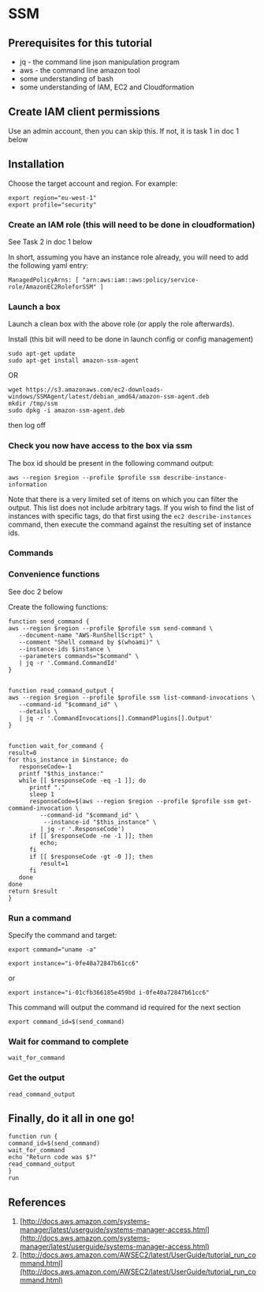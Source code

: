 # SSM 

## Prerequisites for this tutorial

 * jq - the command line json manipulation program
 * aws - the command line amazon tool
 * some understanding of bash
 * some understanding of IAM, EC2 and Cloudformation

## Create IAM client permissions

Use an admin account, then you can skip this. If not, it is task 1 in doc 1 below

## Installation

Choose the target account and region.  For example:
```
export region="eu-west-1"
export profile="security"
```

### Create an IAM role (this will need to be done in cloudformation)

See Task 2 in doc 1 below

In short, assuming you have an instance role already, you will need to add the following yaml entry:
```
ManagedPolicyArns: [ "arn:aws:iam::aws:policy/service-role/AmazonEC2RoleforSSM" ]
```

### Launch a box

Launch a clean box with the above role (or apply the role afterwards).

Install (this bit will need to be done in launch config or config management)

```
sudo apt-get update
sudo apt-get install amazon-ssm-agent
```
OR
```
wget https://s3.amazonaws.com/ec2-downloads-windows/SSMAgent/latest/debian_amd64/amazon-ssm-agent.deb
mkdir /tmp/ssm
sudo dpkg -i amazon-ssm-agent.deb
```
then log off

### Check you now have access to the box via ssm

The box id should be present in the following command output:
```
aws --region $region --profile $profile ssm describe-instance-information
```

Note that there is a very limited set of items on which you can filter the output.
This list does not include arbitrary tags.  If you wish to find the list of instances with
specific tags, do that first using the `ec2 describe-instances` command, then execute the 
command against the resulting set of instance ids.

### Commands 

### Convenience functions

See doc 2 below

Create the following functions:
```
function send_command {
aws --region $region --profile $profile ssm send-command \
   --document-name "AWS-RunShellScript" \
   --comment "Shell command by $(whoami)" \
   --instance-ids $instance \
   --parameters commands="$command" \
   | jq -r '.Command.CommandId'
}


function read_command_output {
aws --region $region --profile $profile ssm list-command-invocations \
   --command-id "$command_id" \
   --details \
   | jq -r '.CommandInvocations[].CommandPlugins[].Output'
}


function wait_for_command {
result=0
for this_instance in $instance; do
   responseCode=-1
   printf "$this_instance:"
   while [[ $responseCode -eq -1 ]]; do
      printf "."
      sleep 1
      responseCode=$(aws --region $region --profile $profile ssm get-command-invocation \
         --command-id "$command_id" \
          --instance-id "$this_instance" \
         | jq -r '.ResponseCode')
      if [[ $responseCode -ne -1 ]]; then 
         echo; 
      fi
      if [[ $responseCode -gt -0 ]]; then 
         result=1
      fi
   done
done
return $result
}
```

### Run a command

Specify the command and target:
```
export command="uname -a"
```
```
export instance="i-0fe40a72847b61cc6"
```
or
```
export instance="i-01cfb366185e459bd i-0fe40a72847b61cc6"
```

This command will output the command id required for the next section
```
export command_id=$(send_command)
```

### Wait for command to complete

```
wait_for_command
```

### Get the output

```
read_command_output
```

## Finally, do it all in one go!

```
function run {
command_id=$(send_command)
wait_for_command
echo "Return code was $?"
read_command_output
}
run
```





## References

1. [http://docs.aws.amazon.com/systems-manager/latest/userguide/systems-manager-access.html](http://docs.aws.amazon.com/systems-manager/latest/userguide/systems-manager-access.html)
2. [http://docs.aws.amazon.com/AWSEC2/latest/UserGuide/tutorial_run_command.html](http://docs.aws.amazon.com/AWSEC2/latest/UserGuide/tutorial_run_command.html)

